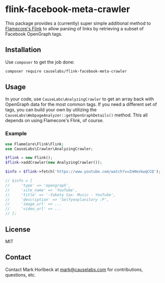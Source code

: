 # flink-facebook-meta-crawler

This package provides a (currently) super simple additional method to [Flamecore's Flink](https://github.com/FlameCore/Flink) to allow parsing of links by retrieving a subset of Facebook OpenGraph tags.

## Installation

Use `composer` to get the job done:

```bash
composer require causelabs/flink-facebook-meta-crawler
```

## Usage

In your code, use `CauseLabs\AnalyzingCrawler` to get an array back with OpenGraph data for the most common tags. If you need a different set of tags, you can build your own by utilizing the `CauseLabs\WebpageAnalyzer::getOpenGraphDetails()` method. This all depends on using Flamecore's Flink, of course.

### Example

```php
use FlameCore\Flink\Flink;
use CauseLabs\Crawler\AnalyzingCrawler;

$flink = new Flink();
$flink->addCrawler(new AnalyzingCrawler());

$info = $flink->fetch('https://www.youtube.com/watch?v=ZnHmskwqCCQ');

// $info = [
//     'type' => 'opengraph',
//     'site_name' => 'YouTube',
//     'title' => '-Yakety Sax- Music - YouTube',
//     'description' => 'Selfyexplanitory :P',
//     'image_url' => ...
//     'video_url' => ...
// ];

```

## License

MIT

## Contact

Contact Mark Horlbeck at mark@causelabs.com for contributions, questions, etc.

